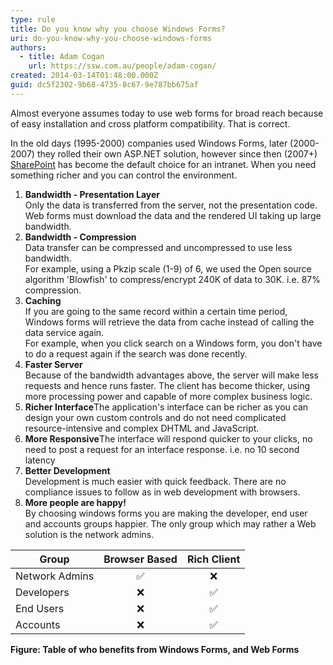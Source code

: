 ```yaml
---
type: rule
title: Do you know why you choose Windows Forms?
uri: do-you-know-why-you-choose-windows-forms
authors:
  - title: Adam Cogan
    url: https://ssw.com.au/people/adam-cogan/
created: 2014-03-14T01:48:00.000Z
guid: dc5f2302-9b68-4735-8c67-9e787bb675af
---
```

Almost everyone assumes today to use web forms for broad reach because of easy installation and cross platform compatibility. That is correct.

In the old days (1995-2000) companies used Windows Forms, later (2000-2007) they rolled their own ASP.NET solution, however since then (2007+) [SharePoint](http://www.ssw.com.au/ssw/Consulting/SharePoint.aspx) has become the default choice for an intranet. When you need something richer and you can control the environment.

<!--endintro-->

1. **Bandwidth - Presentation Layer**\
   Only the data is transferred from the server, not the presentation code. Web forms must download the data and the rendered UI taking up large bandwidth.
2. **Bandwidth - Compression**\
   Data transfer can be compressed and uncompressed to use less bandwidth.\
   For example, using a Pkzip scale (1-9) of 6, we used the Open source algorithm 'Blowfish' to compress/encrypt 240K of data to 30K. i.e. 87% compression.
3. **Caching**\
   If you are going to the same record within a certain time period, Windows forms will retrieve the data from cache instead of calling the data service again.\
   For example, when you click search on a Windows form, you don't have to do a request again if the search was done recently.
4. **Faster Server**\
   Because of the bandwidth advantages above, the server will make less requests and hence runs faster. The client has become thicker, using more processing power and capable of more complex business logic.
5. **Richer Interface**The application's interface can be richer as you can design your own custom controls and do not need complicated resource-intensive and complex DHTML and JavaScript.
6. **More Responsive**The interface will respond quicker to your clicks, no need to post a request for an interface response. i.e. no 10 second latency
7. **Better Development**\
   Development is much easier with quick feedback. There are no compliance issues to follow as in web development with browsers.
8. **More people are happy!**\
   By choosing windows forms you are making the developer, end user and accounts groups happier. The only group which may rather a Web solution is the network admins.

| Group          | Browser Based | Rich Client |
| -------------- | :-------------: | :-----------: |
| Network Admins | ✅             | ❌           |
| Developers     | ❌             | ✅           |
| End Users      | ❌             | ✅           |
| Accounts       | ❌             | ✅           |

 **Figure: Table of who benefits from Windows Forms, and Web Forms**
